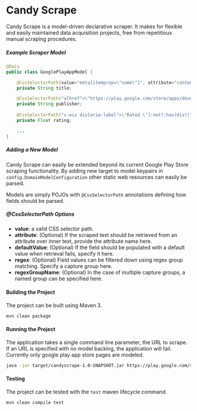 Candy Scrape
===========================================================

Candy Scrape is a model-driven declarative scraper. It
makes for flexible and easily maintained data acquisition projects, free
from repetitious manual scraping procedures.

##### Example Scraper Model

```Java
@Data
public class GooglePlayAppModel {

    @CssSelectorPath(value="meta[itemprop=\"name\"]", attribute="content")
    private String title;

    @CssSelectorPath("a[href^=\"https://play.google.com/store/apps/developer?id=\"]:not(:has(div))")
    private String publisher;
    
    @CssSelectorPath("c-wiz div[aria-label^=\"Rated \"]:not(:has(div))")
    private Float rating;

    ...
}
```

##### Adding a New Model

Candy Scrape can easily be extended beyond its current Google Play Store
scraping functionality. By adding new target to model keypairs in 
`config.DomainModelConfiguration` other static web resources can easily
be parsed.

Models are simply POJOs with `@CssSelectorPath` annotations defining how
fields should be parsed. 

##### @CssSelectorPath Options

- **value**: a valid CSS selector path.
- **attribute**: (Optional) If the scraped text should be retrieved from an attribute over
    inner text, provide the attribute name here.
- **defaultValue**: (Optional) If the field should be populated with a default
    value when retrieval fails, specify it here.
- **regex**: (Optional) Field values can be filtered down using regex group matching.
    Specify a capture group here.
- **regexGroupName**: (Optional) In the case of multiple capture groups, a named
    group can be specified here. 

#### Building the Project

The project can be built using Maven 3.
 
```bash
mvn clean package
```

#### Running the Project

The application takes a single command line parameter, the URL to scrape. If 
an URL is specified with no model backing, the application will fail. Currently
only google play app store pages are modeled.

```bash
java -jar target/candyscrape-1.0-SNAPSHOT.jar https://play.google.com/store/apps/details?id=com.jds.batim
```

#### Testing

The project can be tested with the `test` maven lifecycle command.
 
```bash
mvn clean compile test
```